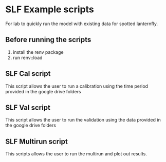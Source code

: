 # SLF Example scripts

For lab to quickly run the model with existing data for spotted lanternfly.

## Before running the scripts
1. install the renv package
2. run renv::load

## SLF Cal script
This script allows the user to run a calibration using the time period provided in the google drive folders

## SLF Val script
This script allows the user to run the validation using the data provided in the google drive folders

## SLF Multirun script
This scripts allows the user to run the multirun and plot out results.
